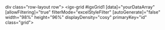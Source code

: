div class="row-layout row">
  <igx-grid #igxGrid1 [data]="yourDataArray" [allowFiltering]="true" filterMode="excelStyleFilter"
            [autoGenerate]="false" width="98%" height="96%" displayDensity="cosy"
            primaryKey="id" class="grid">
            
    

  </igx-grid>
